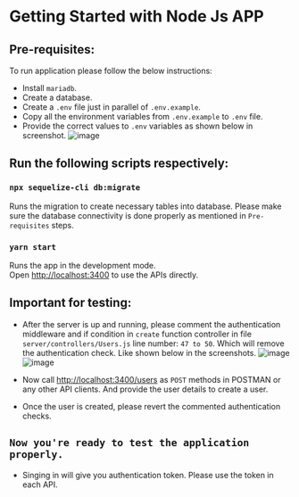 # Getting Started with Node Js APP

## Pre-requisites:

To run application please follow the below instructions:

- Install `mariadb`.
- Create a database.
- Create a `.env` file just in parallel of `.env.example`.
- Copy all the environment variables from `.env.example` to `.env` file.
- Provide the correct values to `.env` variables as shown below in screenshot.
![image](https://user-images.githubusercontent.com/41067948/121776983-75bc7d80-cbad-11eb-9e26-17043cc27ed4.png)



## Run the following scripts respectively:

### `npx sequelize-cli db:migrate`

Runs the migration to create necessary tables into database.
Please make sure the database connectivity is done properly as mentioned in `Pre-requisites` steps.

### `yarn start`

Runs the app in the development mode.\
Open [http://localhost:3400](http://localhost:3400) to use the APIs directly.

## Important for testing:

- After the server is up and running, please comment the authentication middleware and if condition in `create` function controller in file `server/controllers/Users.js` line number: `47 to 50`. Which will remove the authentication check. Like shown below in the screenshots.
![image](https://user-images.githubusercontent.com/41067948/121776916-13637d00-cbad-11eb-8218-b41c3ac8f5ed.png)
![image](https://user-images.githubusercontent.com/41067948/121776937-355cff80-cbad-11eb-9ffc-4605c83f285a.png)

- Now call [http://localhost:3400/users](http://localhost:3400/users) as `POST` methods in POSTMAN or any other API clients. And provide the user details to create a user.
- Once the user is created, please revert the commented authentication checks.

## `Now you're ready to test the application properly.`

- Singing in will give you authentication token. Please use the token in each API.
